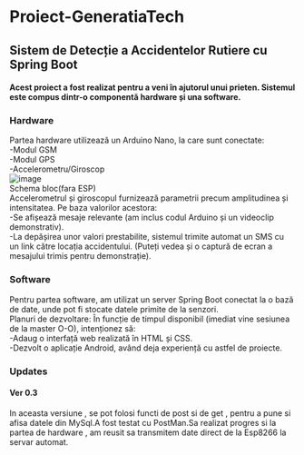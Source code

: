 # Proiect-GeneratiaTech
## Sistem de Detecție a Accidentelor Rutiere cu Spring Boot
#### Acest proiect a fost realizat pentru a veni în ajutorul unui prieten. Sistemul este compus dintr-o componentă hardware și una software.
### Hardware
Partea hardware utilizează un Arduino Nano, la care sunt conectate: <br/>
-Modul GSM <br/>
-Modul GPS <br/>
-Accelerometru/Giroscop <br/>
![image](https://github.com/user-attachments/assets/17aa12f5-da09-404c-aa41-f07d0b6cde54) <br/>
Schema bloc(fara ESP) <br/>
 Accelerometrul și giroscopul furnizează parametrii precum amplitudinea și intensitatea. Pe baza valorilor acestora:<br/>
 -Se afișează mesaje relevante (am inclus codul Arduino și un videoclip demonstrativ).<br/>
 -La depășirea unor valori prestabilite, sistemul trimite automat un SMS cu un link către locația accidentului. (Puteți vedea și o captură de ecran a mesajului trimis pentru demonstrație).
### Software
 Pentru partea software, am utilizat un server Spring Boot conectat la o bază de date, unde pot fi stocate datele primite de la senzori.<br/>
 Planuri de dezvoltare:
 În funcție de timpul disponibil (imediat vine sesiunea de la master O-O), intenționez să: <br/>
-Adaug o interfață web realizată în HTML și CSS.<br/>
-Dezvolt o aplicație Android, având deja experiență cu astfel de proiecte.<br/>

### Updates
#### Ver 0.3
In aceasta versiune , se pot folosi functi de post si de get , pentru a pune si afisa datele din MySql.A fost testat cu PostMan.Sa realizat progres si la partea de hardware , am reusit sa transmitem date direct de la Esp8266 la servar automat.
